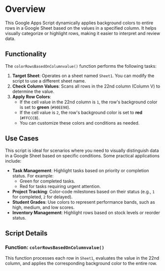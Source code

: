 # Overview

This Google Apps Script dynamically applies background colors to entire rows in a Google Sheet based on the values in a specified column. It helps visually categorize or highlight rows, making it easier to interpret and review data.

## Functionality

The `colorRowsBasedOnColumnvalue()` function performs the following tasks:

1. **Target Sheet**: Operates on a sheet named `Sheet1`. You can modify the script to use a different sheet name.
2. **Check Column Values**: Scans all rows in the 22nd column (Column V) to determine the value.
3. **Apply Row Colors**:
   - If the cell value in the 22nd column is `1`, the row's background color is set to **green** (`#90EE90`).
   - If the cell value is `2`, the row's background color is set to **red** (`#FFCCCB`).
   - You can customize these colors and conditions as needed.

## Use Cases

This script is ideal for scenarios where you need to visually distinguish data in a Google Sheet based on specific conditions. Some practical applications include:

- **Task Management**: Highlight tasks based on priority or completion status. For example:
  - Green for completed tasks.
  - Red for tasks requiring urgent attention.
- **Project Tracking**: Color-code milestones based on their status (e.g., `1` for completed, `2` for delayed).
- **Student Grades**: Use colors to represent performance bands, such as high, medium, and low scores.
- **Inventory Management**: Highlight rows based on stock levels or reorder status.

## Script Details

### **Function: `colorRowsBasedOnColumnvalue()`**

This function processes each row in `Sheet1`, evaluates the value in the 22nd column, and applies the corresponding background color to the entire row.
